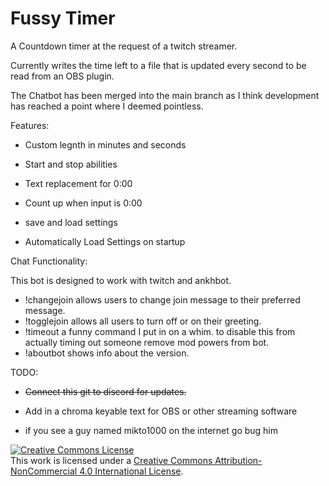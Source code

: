 Fussy Timer
======

A Countdown timer at the request of a twitch streamer.

Currently writes the time left to a file that is updated every second to be read from an OBS plugin.

The Chatbot has been merged into the main branch as I think development has reached a point where I deemed pointless.

Features:

-   Custom legnth in minutes and seconds 
  
-   Start and stop abilities
  
-   Text replacement for 0:00
  
-   Count up when input is 0:00
  
-   save and load settings
  
-   Automatically Load Settings on startup  

Chat Functionality:

This bot is designed to work with twitch and ankhbot.

-   !changejoin allows users to change join message to their preferred message.
-   !togglejoin allows all users to turn off or on their greeting.
-   !timeout a funny command I put in on a whim. to disable this from actually timing out someone remove mod powers from bot.
-   !aboutbot shows info about the version.
  
TODO:

-   ~~Connect this git to discord for updates.~~

-   Add in a chroma keyable text for OBS or other streaming software

-   if you see a guy named mikto1000 on the internet go bug him

  <a rel="license" href="http://creativecommons.org/licenses/by-nc/4.0/"><img alt="Creative Commons License" style="border-width:0" src="https://i.creativecommons.org/l/by-nc/4.0/88x31.png" /></a><br />This work is licensed under a <a rel="license" href="http://creativecommons.org/licenses/by-nc/4.0/">Creative Commons Attribution-NonCommercial 4.0 International License</a>.